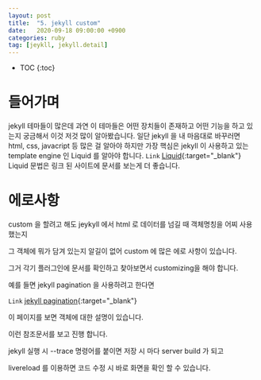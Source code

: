 ```yaml
---
layout: post
title:  "5. jekyll custom"
date:   2020-09-18 09:00:00 +0900
categories: ruby    
tag: [jeykll, jekyll.detail]
---
```


* TOC
{:toc}

# 들어가며 

jekyll 테마들이 많은데 과연 이 테마들은 어떤 장치들이 존재하고 어떤 기능을 하고 있는지 궁금해서 이것 저것 많이 알아봤습니다.
일단 jekyll 을 내 마음대로 바꾸러면 html, css, javacript 등 많은 걸 알아야 하지만 가장 핵심은 jekyll 이 사용하고 있는 template engine 인 Liquid 를 알아야 합니다.
`Link` [Liquid](https://shopify.github.io/liquid/basics/introduction/){:target="_blank"}
Liquid 문법은 링크 된 사이트에 문서를 보는게 더 좋습니다.

# 에로사항

custom 을 할려고 해도 jeykyll 에서 html 로 데이터를 넘길 때 객체명칭을 어찌 사용했는지

그 객체에 뭐가 담겨 있는지 알길이 없어 custom 에 많은 에로 사항이 있습니다.

그거 각기 플러그인에 문서를 확인하고 찾아보면서 customizing을 해야 합니다.

예를 들면 jekyll pagination 을 사용하려고 한다면

`Link` [jekyll pagination](https://jekyllrb-ko.github.io/docs/pagination/){:target="_blank"}

이 페이지를 보면 객체에 대한 설명이 있습니다.

이런 참조문서를 보고 진행 합니다.

jekyll 실행 시 --trace 명령어를 붙이면 저장 시 마다 server build 가 되고

livereload 를 이용하면 코드 수정 시 바로 화면을 확인 할 수 있습니다.